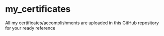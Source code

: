 # my_certificates
All my certificates/accomplishments are uploaded in this GitHub repository for your ready reference
